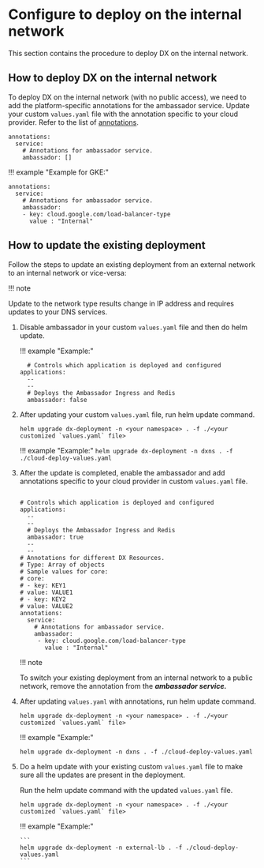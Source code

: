 
# Configure to deploy on the internal network

This section contains the procedure to deploy DX on the internal network.

## How to deploy DX on the internal network

To deploy DX on the internal network \(with no public access\), we need to add the platform-specific annotations for the ambassador service. Update your custom `values.yaml` file with the annotation specific to your cloud provider. Refer to the list of [annotations](https://kubernetes.io/docs/concepts/services-networking/service/#internal-load-balancer).

```
annotations:
  service: 
    # Annotations for ambassador service.
    ambassador: []
```

!!! example "Example for GKE:"
  ```
  annotations:
    service: 
      # Annotations for ambassador service.
      ambassador:
      - key: cloud.google.com/load-balancer-type
        value : "Internal"
  ```
## How to update the existing deployment

Follow the steps to update an existing deployment from an external network to an internal network or vice-versa:

!!! note

  Update to the network type results change in IP address and requires updates to your DNS services.

1.  Disable ambassador in your custom `values.yaml` file and then do helm update.

    !!! example "Example:"
      ```
        # Controls which application is deployed and configured
      applications:
        --
        --
        # Deploys the Ambassador Ingress and Redis
        ambassador: false
      ```

2.  After updating your custom `values.yaml` file, run helm update command.

    ```
    helm upgrade dx-deployment -n <your namespace> . -f ./<your customized `values.yaml` file>
    ```

    !!! example "Example:"
        ```
        helm upgrade dx-deployment -n dxns . -f ./cloud-deploy-values.yaml
        ```

3.  After the update is completed, enable the ambassador and add annotations specific to your cloud provider in custom `values.yaml` file.

    ```
   
    # Controls which application is deployed and configured
    applications:
      --
      --
      # Deploys the Ambassador Ingress and Redis
      ambassador: true
      --
      --
    # Annotations for different DX Resources.
    # Type: Array of objects
    # Sample values for core:
    # core:
    # - key: KEY1
    # value: VALUE1
    # - key: KEY2
    # value: VALUE2
    annotations:
      service: 
        # Annotations for ambassador service.
        ambassador:
         - key: cloud.google.com/load-balancer-type
           value : "Internal"
    ```

    !!! note
    
      To switch your existing deployment from an internal network to a public network, remove the annotation from the ***ambassador service.***

4.  After updating `values.yaml` with annotations, run helm update command.

    ```
    helm upgrade dx-deployment -n <your namespace> . -f ./<your customized `values.yaml` file>
    ```

    !!! example "Example:"
      ```
      helm upgrade dx-deployment -n dxns . -f ./cloud-deploy-values.yaml
      ```

5.  Do a helm update with your existing custom `values.yaml` file to make sure all the updates are present in the deployment.

    Run the helm update command with the updated `values.yaml` file.

    ```
    helm upgrade dx-deployment -n <your namespace> . -f ./<your customized `values.yaml` file>
    ```

    !!! example "Example:"
      
        ```
        helm upgrade dx-deployment -n external-lb . -f ./cloud-deploy-values.yaml
        ```


